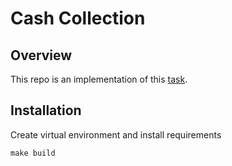 # Cash Collection

## Overview
This repo is an implementation of this [task](https://gist.github.com/hassaanalansary/9b79797ccf6e0e2daba71db3c7f37872).

## Installation

Create virtual environment and install requirements
```shell
make build
```
